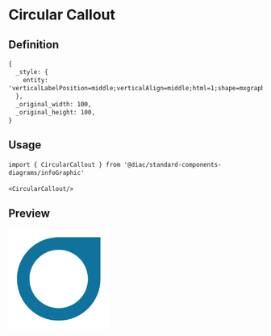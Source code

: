 # Circular Callout

## Definition

```
{
  _style: { 
    entity: 'verticalLabelPosition=middle;verticalAlign=middle;html=1;shape=mxgraph.infographic.circularCallout;dy=15;fillColor=#10739E;strokeColor=none;labelPosition=center;align=center;fontColor=#10739E;fontStyle=1;fontSize=24;whiteSpace=wrap;',
  },
  _original_width: 100,
  _original_height: 100,
}
```

## Usage

```
import { CircularCallout } from '@diac/standard-components-diagrams/infoGraphic'

<CircularCallout/>
```

## Preview

<img src="./circular-callout.png" width="200"/>
